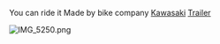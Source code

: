 You can ride it
Made by bike company [Kawasaki](https://www.kawasaki.com/)
[Trailer](https://youtu.be/vQDhzbTz-9k?si=R369odCk2gymmLZl)

![IMG_5250.png](img_5250.png)

